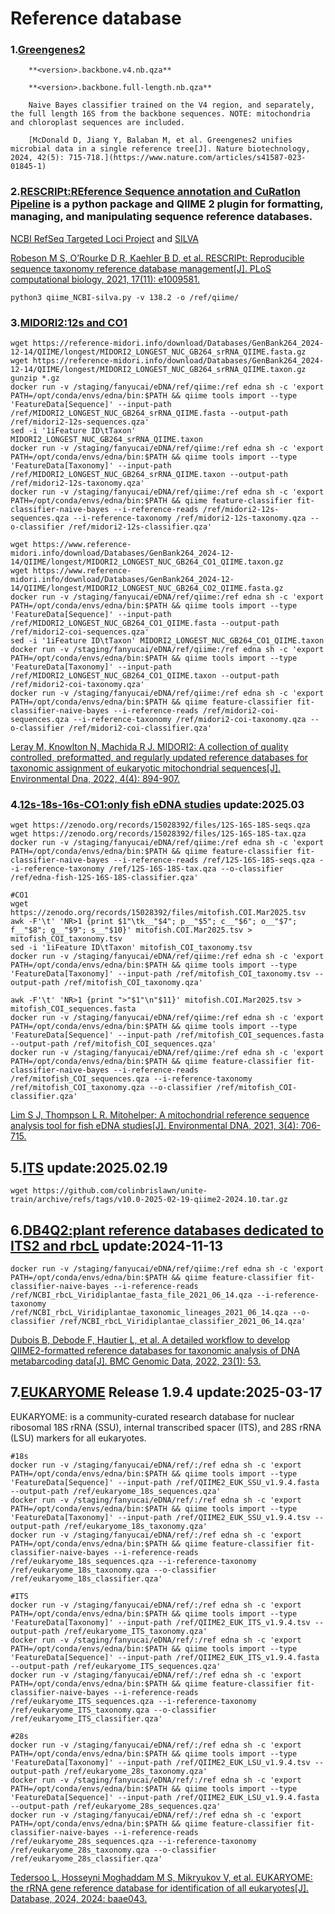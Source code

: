 # Reference database

### 1.[Greengenes2](https://ftp.microbio.me/greengenes_release/current/)

        **<version>.backbone.v4.nb.qza**
    
        **<version>.backbone.full-length.nb.qza**
        
        Naive Bayes classifier trained on the V4 region, and separately, the full length 16S from the backbone sequences. NOTE: mitochondria and chloroplast sequences are included.
    
        [McDonald D, Jiang Y, Balaban M, et al. Greengenes2 unifies microbial data in a single reference tree[J]. Nature biotechnology, 2024, 42(5): 715-718.](https://www.nature.com/articles/s41587-023-01845-1)

### 2.[RESCRIPt:REference Sequence annotation and CuRatIon Pipeline](https://github.com/bokulich-lab/RESCRIPt) is a python package and QIIME 2 plugin for formatting, managing, and manipulating sequence reference databases. 

[NCBI RefSeq Targeted Loci Project](https://www.ncbi.nlm.nih.gov/refseq/targetedloci/) and [SILVA](https://forum.qiime2.org/t/processing-filtering-and-evaluating-the-silva-database-and-other-reference-sequence-data-with-rescript/15494)
   
[Robeson M S, O’Rourke D R, Kaehler B D, et al. RESCRIPt: Reproducible sequence taxonomy reference database management[J]. PLoS computational biology, 2021, 17(11): e1009581.](https://journals.plos.org/ploscompbiol/article?id=10.1371/journal.pcbi.1009581)

    python3 qiime_NCBI-silva.py -v 138.2 -o /ref/qiime/

### 3.[MIDORI2:12s and CO1](https://reference-midori.info)

    wget https://reference-midori.info/download/Databases/GenBank264_2024-12-14/QIIME/longest/MIDORI2_LONGEST_NUC_GB264_srRNA_QIIME.fasta.gz
    wget https://reference-midori.info/download/Databases/GenBank264_2024-12-14/QIIME/longest/MIDORI2_LONGEST_NUC_GB264_srRNA_QIIME.taxon.gz
    gunzip *.gz
    docker run -v /staging/fanyucai/eDNA/ref/qiime:/ref edna sh -c 'export PATH=/opt/conda/envs/edna/bin:$PATH && qiime tools import --type 'FeatureData[Sequence]' --input-path /ref/MIDORI2_LONGEST_NUC_GB264_srRNA_QIIME.fasta --output-path /ref/midori2-12s-sequences.qza'
    sed -i '1iFeature ID\tTaxon' MIDORI2_LONGEST_NUC_GB264_srRNA_QIIME.taxon
    docker run -v /staging/fanyucai/eDNA/ref/qiime:/ref edna sh -c 'export PATH=/opt/conda/envs/edna/bin:$PATH && qiime tools import --type 'FeatureData[Taxonomy]' --input-path /ref/MIDORI2_LONGEST_NUC_GB264_srRNA_QIIME.taxon --output-path /ref/midori2-12s-taxonomy.qza'
    docker run -v /staging/fanyucai/eDNA/ref/qiime:/ref edna sh -c 'export PATH=/opt/conda/envs/edna/bin:$PATH && qiime feature-classifier fit-classifier-naive-bayes --i-reference-reads /ref/midori2-12s-sequences.qza --i-reference-taxonomy /ref/midori2-12s-taxonomy.qza --o-classifier /ref/midori2-12s-classifier.qza'

    wget https://www.reference-midori.info/download/Databases/GenBank264_2024-12-14/QIIME/longest/MIDORI2_LONGEST_NUC_GB264_CO1_QIIME.taxon.gz
    wget https://www.reference-midori.info/download/Databases/GenBank264_2024-12-14/QIIME/longest/MIDORI2_LONGEST_NUC_GB264_CO2_QIIME.fasta.gz
    docker run -v /staging/fanyucai/eDNA/ref/qiime:/ref edna sh -c 'export PATH=/opt/conda/envs/edna/bin:$PATH && qiime tools import --type 'FeatureData[Sequence]' --input-path /ref/MIDORI2_LONGEST_NUC_GB264_CO1_QIIME.fasta --output-path /ref/midori2-coi-sequences.qza'
    sed -i '1iFeature ID\tTaxon' MIDORI2_LONGEST_NUC_GB264_CO1_QIIME.taxon
    docker run -v /staging/fanyucai/eDNA/ref/qiime:/ref edna sh -c 'export PATH=/opt/conda/envs/edna/bin:$PATH && qiime tools import --type 'FeatureData[Taxonomy]' --input-path /ref/MIDORI2_LONGEST_NUC_GB264_CO1_QIIME.taxon --output-path /ref/midori2-coi-taxonomy.qza'
    docker run -v /staging/fanyucai/eDNA/ref/qiime:/ref edna sh -c 'export PATH=/opt/conda/envs/edna/bin:$PATH && qiime feature-classifier fit-classifier-naive-bayes --i-reference-reads /ref/midori2-coi-sequences.qza --i-reference-taxonomy /ref/midori2-coi-taxonomy.qza --o-classifier /ref/midori2-coi-classifier.qza'

[Leray M, Knowlton N, Machida R J. MIDORI2: A collection of quality controlled, preformatted, and regularly updated reference databases for taxonomic assignment of eukaryotic mitochondrial sequences[J]. Environmental Dna, 2022, 4(4): 894-907.](https://onlinelibrary.wiley.com/doi/full/10.1002/edn3.303)
 
### 4.[12s-18s-16s-CO1:only fish eDNA studies](https://zenodo.org/records/15028392) update:2025.03

    wget https://zenodo.org/records/15028392/files/12S-16S-18S-seqs.qza
    wget https://zenodo.org/records/15028392/files/12S-16S-18S-tax.qza
    docker run -v /staging/fanyucai/eDNA/ref/qiime:/ref edna sh -c 'export PATH=/opt/conda/envs/edna/bin:$PATH && qiime feature-classifier fit-classifier-naive-bayes --i-reference-reads /ref/12S-16S-18S-seqs.qza --i-reference-taxonomy /ref/12S-16S-18S-tax.qza --o-classifier /ref/edna-fish-12S-16S-18S-classifier.qza'
    
    #CO1
    wget https://zenodo.org/records/15028392/files/mitofish.COI.Mar2025.tsv
    awk -F'\t' 'NR>1 {print $1"\tk__"$4"; p__"$5"; c__"$6"; o__"$7"; f__"$8"; g__"$9"; s__"$10}' mitofish.COI.Mar2025.tsv > mitofish_COI_taxonomy.tsv
    sed -i '1iFeature ID\tTaxon' mitofish_COI_taxonomy.tsv
    docker run -v /staging/fanyucai/eDNA/ref/qiime:/ref edna sh -c 'export PATH=/opt/conda/envs/edna/bin:$PATH && qiime tools import --type 'FeatureData[Taxonomy]' --input-path /ref/mitofish_COI_taxonomy.tsv --output-path /ref/mitofish_COI_taxonomy.qza'
    
    awk -F'\t' 'NR>1 {print ">"$1"\n"$11}' mitofish.COI.Mar2025.tsv > mitofish_COI_sequences.fasta
    docker run -v /staging/fanyucai/eDNA/ref/qiime:/ref edna sh -c 'export PATH=/opt/conda/envs/edna/bin:$PATH && qiime tools import --type 'FeatureData[Sequence]' --input-path /ref/mitofish_COI_sequences.fasta --output-path /ref/mitofish_COI_sequences.qza'
    docker run -v /staging/fanyucai/eDNA/ref/qiime:/ref edna sh -c 'export PATH=/opt/conda/envs/edna/bin:$PATH && qiime feature-classifier fit-classifier-naive-bayes --i-reference-reads /ref/mitofish_COI_sequences.qza --i-reference-taxonomy /ref/mitofish_COI_taxonomy.qza --o-classifier /ref/mitofish_COI-classifier.qza'
    
[Lim S J, Thompson L R. Mitohelper: A mitochondrial reference sequence analysis tool for fish eDNA studies[J]. Environmental DNA, 2021, 3(4): 706-715.](https://onlinelibrary.wiley.com/doi/full/10.1002/edn3.187)

## 5.[ITS](https://github.com/colinbrislawn/unite-train) update:2025.02.19

    wget https://github.com/colinbrislawn/unite-train/archive/refs/tags/v10.0-2025-02-19-qiime2-2024.10.tar.gz

## 6.[DB4Q2:plant reference databases dedicated to ITS2 and rbcL](https://doi.org/10.6084/m9.figshare.17040680) update:2024-11-13

    docker run -v /staging/fanyucai/eDNA/ref/qiime:/ref edna sh -c 'export PATH=/opt/conda/envs/edna/bin:$PATH && qiime feature-classifier fit-classifier-naive-bayes --i-reference-reads /ref/NCBI_rbcL_Viridiplantae_fasta_file_2021_06_14.qza --i-reference-taxonomy /ref/NCBI_rbcL_Viridiplantae_taxonomic_lineages_2021_06_14.qza --o-classifier /ref/NCBI_rbcL_Viridiplantae_classifier_2021_06_14.qza'

[Dubois B, Debode F, Hautier L, et al. A detailed workflow to develop QIIME2-formatted reference databases for taxonomic analysis of DNA metabarcoding data[J]. BMC Genomic Data, 2022, 23(1): 53.](https://bmcgenomdata.biomedcentral.com/articles/10.1186/s12863-022-01067-5)

## 7.[EUKARYOME](https://eukaryome.org/) Release 1.9.4 update:2025-03-17

EUKARYOME: is a community-curated research database for nuclear ribosomal 18S rRNA (SSU), internal transcribed spacer (ITS), and 28S rRNA (LSU) markers for all eukaryotes.

    #18s
    docker run -v /staging/fanyucai/eDNA/ref/:/ref edna sh -c 'export PATH=/opt/conda/envs/edna/bin:$PATH && qiime tools import --type 'FeatureData[Sequence]' --input-path /ref/QIIME2_EUK_SSU_v1.9.4.fasta --output-path /ref/eukaryome_18s_sequences.qza'
    docker run -v /staging/fanyucai/eDNA/ref/:/ref edna sh -c 'export PATH=/opt/conda/envs/edna/bin:$PATH && qiime tools import --type 'FeatureData[Taxonomy]' --input-path /ref/QIIME2_EUK_SSU_v1.9.4.tsv --output-path /ref/eukaryome_18s_taxonomy.qza'
    docker run -v /staging/fanyucai/eDNA/ref/:/ref edna sh -c 'export PATH=/opt/conda/envs/edna/bin:$PATH && qiime feature-classifier fit-classifier-naive-bayes --i-reference-reads /ref/eukaryome_18s_sequences.qza --i-reference-taxonomy /ref/eukaryome_18s_taxonomy.qza --o-classifier /ref/eukaryome_18s_classifier.qza'
    
    #ITS
    docker run -v /staging/fanyucai/eDNA/ref/:/ref edna sh -c 'export PATH=/opt/conda/envs/edna/bin:$PATH && qiime tools import --type 'FeatureData[Taxonomy]' --input-path /ref/QIIME2_EUK_ITS_v1.9.4.tsv --output-path /ref/eukaryome_ITS_taxonomy.qza'
    docker run -v /staging/fanyucai/eDNA/ref/:/ref edna sh -c 'export PATH=/opt/conda/envs/edna/bin:$PATH && qiime tools import --type 'FeatureData[Sequence]' --input-path /ref/QIIME2_EUK_ITS_v1.9.4.fasta --output-path /ref/eukaryome_ITS_sequences.qza'
    docker run -v /staging/fanyucai/eDNA/ref/:/ref edna sh -c 'export PATH=/opt/conda/envs/edna/bin:$PATH && qiime feature-classifier fit-classifier-naive-bayes --i-reference-reads /ref/eukaryome_ITS_sequences.qza --i-reference-taxonomy /ref/eukaryome_ITS_taxonomy.qza --o-classifier /ref/eukaryome_ITS_classifier.qza'
    
    #28s
    docker run -v /staging/fanyucai/eDNA/ref/:/ref edna sh -c 'export PATH=/opt/conda/envs/edna/bin:$PATH && qiime tools import --type 'FeatureData[Taxonomy]' --input-path /ref/QIIME2_EUK_LSU_v1.9.4.tsv --output-path /ref/eukaryome_28s_taxonomy.qza'
    docker run -v /staging/fanyucai/eDNA/ref/:/ref edna sh -c 'export PATH=/opt/conda/envs/edna/bin:$PATH && qiime tools import --type 'FeatureData[Sequence]' --input-path /ref/QIIME2_EUK_LSU_v1.9.4.fasta --output-path /ref/eukaryome_28s_sequences.qza'
    docker run -v /staging/fanyucai/eDNA/ref/:/ref edna sh -c 'export PATH=/opt/conda/envs/edna/bin:$PATH && qiime feature-classifier fit-classifier-naive-bayes --i-reference-reads /ref/eukaryome_28s_sequences.qza --i-reference-taxonomy /ref/eukaryome_28s_taxonomy.qza --o-classifier /ref/eukaryome_28s_classifier.qza'
    
[Tedersoo L, Hosseyni Moghaddam M S, Mikryukov V, et al. EUKARYOME: the rRNA gene reference database for identification of all eukaryotes[J]. Database, 2024, 2024: baae043.](https://academic.oup.com/database/article/doi/10.1093/database/baae043/7691782)



